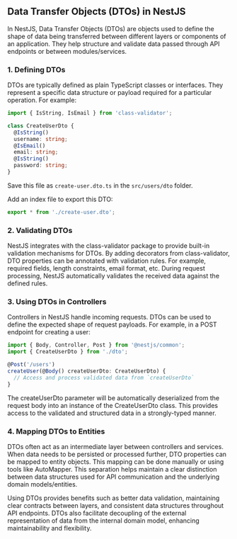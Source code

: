 ## Data Transfer Objects (DTOs) in NestJS

In NestJS, Data Transfer Objects (DTOs) are objects used to define the shape of data being transferred between different layers or components of an application. They help structure and validate data passed through API endpoints or between modules/services.

### 1. Defining DTOs

DTOs are typically defined as plain TypeScript classes or interfaces. They represent a specific data structure or payload required for a particular operation. For example:

```typescript
import { IsString, IsEmail } from 'class-validator';

class CreateUserDto {
  @IsString()
  username: string;
  @IsEmail()
  email: string;
  @IsString()
  password: string;
}
```

Save this file as `create-user.dto.ts` in the `src/users/dto` folder.

Add an index file to export this DTO:

```typescript
export * from './create-user.dto';
```

### 2. Validating DTOs

NestJS integrates with the class-validator package to provide built-in validation mechanisms for DTOs. By adding decorators from class-validator, DTO properties can be annotated with validation rules. For example, required fields, length constraints, email format, etc. During request processing, NestJS automatically validates the received data against the defined rules.

### 3. Using DTOs in Controllers

Controllers in NestJS handle incoming requests. DTOs can be used to define the expected shape of request payloads. For example, in a POST endpoint for creating a user:

```typescript
import { Body, Controller, Post } from '@nestjs/common';
import { CreateUserDto } from './dto';

@Post('/users')
createUser(@Body() createUserDto: CreateUserDto) {
  // Access and process validated data from `createUserDto`
}
```

The createUserDto parameter will be automatically deserialized from the request body into an instance of the CreateUserDto class. This provides access to the validated and structured data in a strongly-typed manner.

### 4. Mapping DTOs to Entities

DTOs often act as an intermediate layer between controllers and services. When data needs to be persisted or processed further, DTO properties can be mapped to entity objects. This mapping can be done manually or using tools like AutoMapper. This separation helps maintain a clear distinction between data structures used for API communication and the underlying domain models/entities.

Using DTOs provides benefits such as better data validation, maintaining clear contracts between layers, and consistent data structures throughout API endpoints. DTOs also facilitate decoupling of the external representation of data from the internal domain model, enhancing maintainability and flexibility.
